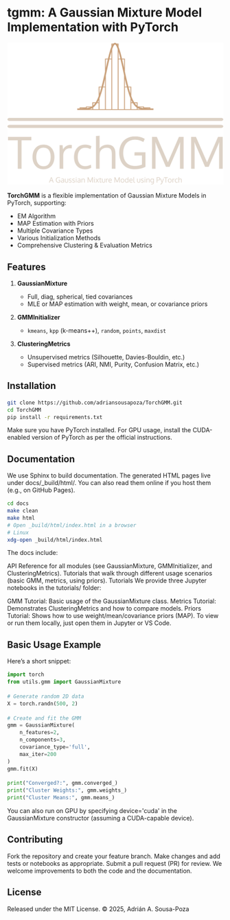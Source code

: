 # tgmm: A Gaussian Mixture Model Implementation with PyTorch

![TorchGMM logo](docs/_static/logo-no-background.png)

**TorchGMM** is a flexible implementation of Gaussian Mixture Models in PyTorch, supporting:

- EM Algorithm
- MAP Estimation with Priors
- Multiple Covariance Types
- Various Initialization Methods
- Comprehensive Clustering & Evaluation Metrics

## Features

1. **GaussianMixture**  
   - Full, diag, spherical, tied covariances  
   - MLE or MAP estimation with weight, mean, or covariance priors  

2. **GMMInitializer**  
   - `kmeans`, `kpp` (k-means++), `random`, `points`, `maxdist`  

3. **ClusteringMetrics**  
   - Unsupervised metrics (Silhouette, Davies-Bouldin, etc.)  
   - Supervised metrics (ARI, NMI, Purity, Confusion Matrix, etc.)  

## Installation

```bash
git clone https://github.com/adriansousapoza/TorchGMM.git
cd TorchGMM
pip install -r requirements.txt
```

Make sure you have PyTorch installed. For GPU usage, install the CUDA-enabled version of PyTorch as per the official instructions.

## Documentation
We use Sphinx to build documentation. The generated HTML pages live under docs/_build/html/. You can also read them online if you host them (e.g., on GitHub Pages).

```bash
cd docs
make clean
make html
# Open _build/html/index.html in a browser
# Linux
xdg-open _build/html/index.html 
```

The docs include:

API Reference for all modules (see GaussianMixture, GMMInitializer, and ClusteringMetrics).
Tutorials that walk through different usage scenarios (basic GMM, metrics, using priors).
Tutorials
We provide three Jupyter notebooks in the tutorials/ folder:

GMM Tutorial: Basic usage of the GaussianMixture class.
Metrics Tutorial: Demonstrates ClusteringMetrics and how to compare models.
Priors Tutorial: Shows how to use weight/mean/covariance priors (MAP).
To view or run them locally, just open them in Jupyter or VS Code.

## Basic Usage Example
Here’s a short snippet:

```python
import torch
from utils.gmm import GaussianMixture

# Generate random 2D data
X = torch.randn(500, 2)

# Create and fit the GMM
gmm = GaussianMixture(
    n_features=2,
    n_components=3,
    covariance_type='full',
    max_iter=200
)
gmm.fit(X)

print("Converged?:", gmm.converged_)
print("Cluster Weights:", gmm.weights_)
print("Cluster Means:", gmm.means_)
```

You can also run on GPU by specifying device='cuda' in the GaussianMixture constructor (assuming a CUDA-capable device).

## Contributing
Fork the repository and create your feature branch.
Make changes and add tests or notebooks as appropriate.
Submit a pull request (PR) for review.
We welcome improvements to both the code and the documentation.

## License
Released under the MIT License.
© 2025, Adrián A. Sousa-Poza
